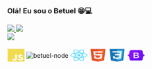 ### Olá! Eu sou o Betuel 😁💻

<div>
  <a href="https://github.com/Betuelferreira">
  <img height="150em" src="https://github-readme-stats.vercel.app/api?username=Betuelferreira&show_icons=true&theme=dracula&include_all_commits=true&count_private=true"/>
  <img height="150em" src="https://github-readme-stats.vercel.app/api/top-langs/?username=Betuelferreira&layout=compact&langs_count=7&theme=dracula"/>
</div>

<div style="display: inline_block">
<a href = "mailto:betobetuelferreira@gmail.com"><img src="https://img.shields.io/badge/Gmail-D14836?style=for-the-badge&logo=gmail&logoColor=white" target="_blank"></a>
</div>

<div style="display: inline_block " ><br>
  <img align="center" alt="betuel-Js" height="30" width="40" src="https://raw.githubusercontent.com/devicons/devicon/master/icons/javascript/javascript-plain.svg">

 <img align="center" alt="betuel-node" height="30" width="40" src="https://raw.githubusercontent.com/devicons/devicon/master/icons/node.js/node-original.svg"> 
 
  <img align="center" alt="betuel-React" height="30" width="40" src="https://raw.githubusercontent.com/devicons/devicon/master/icons/react/react-original.svg">
  
  <img align="center" alt="betuel-HTML" height="30" width="40" src="https://raw.githubusercontent.com/devicons/devicon/master/icons/html5/html5-original.svg">
  
  <img align="center" alt="betuel-CSS" height="30" width="40" src="https://raw.githubusercontent.com/devicons/devicon/master/icons/css3/css3-original.svg">

  <img align="center" alt="betuel-bootstrap" height="30" width="40" src="https://raw.githubusercontent.com/devicons/devicon/master/icons/bootstrap/bootstrap-original.svg">
  
</div>
  
  

